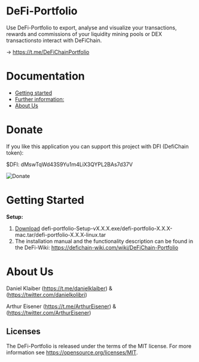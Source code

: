 # DeFi-Portfolio

Use DeFi-Portfolio to export, analyse and visualize your transactions, rewards and commissions of your liquidity mining pools or DEX transactionsto interact with DeFiChain. 

-> https://t.me/DeFiChainPortfolio

# Documentation

- [Getting started](#getting-started)
- [Further information:](#further-information)
- [About Us](#about-us)

# Donate

If you like this application you can support this project with DFI (DefiChain token):

$DFI: dMswTqWd43S9Yu1m4LiX3QYPL2BAs7d37V
 
![Donate](./src/icons/DonateQR.png)

# Getting Started
<b>Setup:</b>
  1. [Download](https://github.com/DeFi-PortfolioManagement/defi-portfoliomanager/releases/latest/) defi-portfolio-Setup-vX.X.X.exe/defi-portfolio-X.X.X-mac.tar/defi-portfolio-X.X.X-linux.tar 
  2. The installation manual and the functionality description can be found in the DeFi-Wiki: https://defichain-wiki.com/wiki/DeFiChain-Portfolio

# About Us
Daniel Klaiber (https://t.me/danielklaiber) & (https://twitter.com/danielkolibri)

Arthur Eisener (https://t.me/ArthurEisener) & (https://twitter.com/ArthurEisener)

## Licenses

The DeFi-Portfolio is released under the terms of the MIT license. For more information see https://opensource.org/licenses/MIT.
